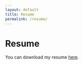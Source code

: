 ```yaml
---
layout: default
title: Resume
permalink: /resume/
---
```


# Resume

You can download my resume [here](assets/resume.pdf).